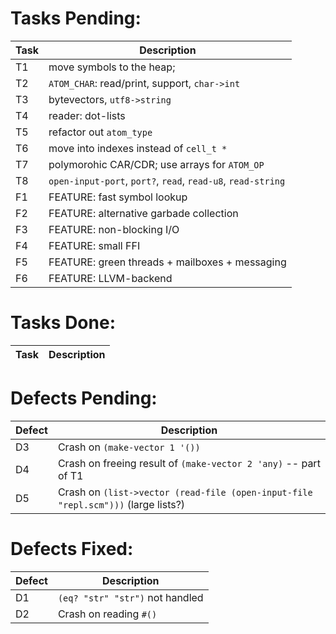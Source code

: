 Tasks Pending:
=============
| Task  | Description        
|-------|--------------------
| T1    | move symbols to the heap; 
| T2    | `ATOM_CHAR`: read/print, support, `char->int`
| T3    | bytevectors, `utf8->string`
| T4    | reader: dot-lists
| T5    | refactor out `atom_type`
| T6    | move into indexes instead of `cell_t *` 
| T7    | polymorohic CAR/CDR; use arrays for `ATOM_OP`
| T8    | `open-input-port`, `port?`, `read`, `read-u8`, `read-string`
| F1    | FEATURE: fast symbol lookup
| F2    | FEATURE: alternative garbade collection
| F3    | FEATURE: non-blocking I/O
| F4    | FEATURE: small FFI
| F5    | FEATURE: green threads + mailboxes + messaging
| F6    | FEATURE: LLVM-backend

Tasks Done:
===========
| Task  | Description        
|-------|--------------------


Defects Pending:
===============
| Defect| Description
|-------|--------------------
| D3    | Crash on `(make-vector 1 '())`
| D4    | Crash on freeing result of `(make-vector 2 'any)` -- part of T1
| D5    | Crash on `(list->vector (read-file (open-input-file "repl.scm")))` (large lists?)

Defects Fixed:
=============
| Defect| Description
|-------|--------------------
|  D1   |  `(eq? "str" "str")` not handled
| D2    | Crash on reading `#()`
